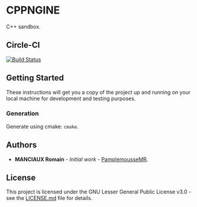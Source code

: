 # CPPNGINE

C++ sandbox.

## Circle-CI

[![Build Status](https://circleci.com/gh/PamplemousseMR/CPPNGINE/tree/master.svg?style=svg)](https://circleci.com/gh/PamplemousseMR/CPPNGINE/tree/master)

## Getting Started

These instructions will get you a copy of the project up and running on your local machine for development and testing purposes.

### Generation

Generate using cmake: `cmake`.

## Authors

* **MANCIAUX Romain** - *Initial work* - [PamplemousseMR](https://github.com/PamplemousseMR).

## License

This project is licensed under the GNU Lesser General Public License v3.0 - see the [LICENSE.md](LICENSE.md) file for details.